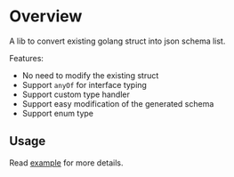 # Overview

A lib to convert existing golang struct into json schema list.

Features:

- No need to modify the existing struct
- Support `anyOf` for interface typing
- Support custom type handler
- Support easy modification of the generated schema
- Support enum [](https://github.com/ent/ent/blob/a792f429a659bf74debdabea1b27856daeb47d22/schema/field/field.go#L920-L923) type

## Usage

Read [example](examples_test.go) for more details.
